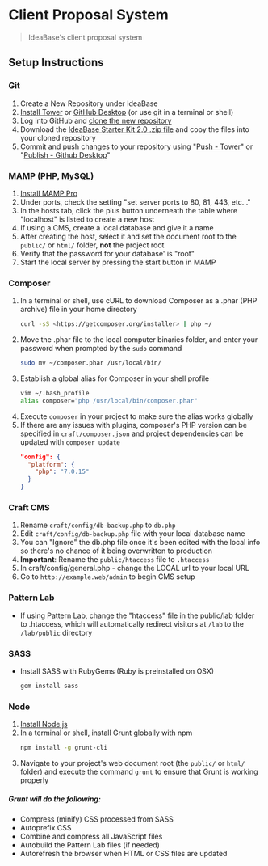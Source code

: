 # Client Proposal System

>  IdeaBase's client proposal system

## Setup Instructions

### Git

1.  Create a New Repository under IdeaBase
2.  [Install Tower](https://www.git-tower.com/) or [GitHub Desktop](https://desktop.github.com/) (or use git in a terminal or shell)
3.  Log into GitHub and [clone the new repository](https://help.github.com/articles/cloning-a-repository/)
4.  Download the [IdeaBase Starter Kit 2.0 .zip file](https://github.com/ideabase/starter_kit2/archive/master.zip) and copy the files into your cloned repository
5.  Commit and push changes to your repository using "[Push - Tower](https://www.git-tower.com/help/mac/branches-and-tags/push)" or "[Publish - Github Desktop](https://services.github.com/on-demand/github-desktop/push-with-github-desktop)"

### MAMP (PHP, MySQL)

1.  [Install MAMP Pro](https://www.mamp.info/en/mamp-pro/)
2.  Under ports, check the setting "set server ports to 80, 81, 443, etc..."
3.  In the hosts tab, click the plus button underneath the table where "localhost" is listed to create a new host
4.  If using a CMS, create a local database and give it a name
5.  After creating the host, select it and set the document root to the `public/` or `html/` folder, **not** the project root
6.  Verify that the password for your database' is "root"
7.  Start the local server by pressing the start button in MAMP

### Composer

1.  In a terminal or shell, use cURL to download Composer as a .phar (PHP archive) file in your home directory
    ```sh
    curl -sS <https://getcomposer.org/installer> | php ~/
    ```
2.  Move the .phar file to the local computer binaries folder, and enter your password when prompted by the `sudo` command
    ```sh
    sudo mv ~/composer.phar /usr/local/bin/
    ```
3.  Establish a global alias for Composer in your shell profile
    ```sh
    vim ~/.bash_profile
    alias composer="php /usr/local/bin/composer.phar"
    ```
4.  Execute `composer` in your project to make sure the alias works globally
5.  If there are any issues with plugins, composer's PHP version can be specified in `craft/composer.json` and project dependencies can be updated with `composer update`
    ```json
    "config": {
      "platform": {
        "php": "7.0.15"
      }
    }
    ```

### Craft CMS

1.  Rename `craft/config/db-backup.php` to `db.php`
2.  Edit `craft/config/db-backup.php` file with your local database name
3.  You can "Ignore" the db.php file once it's been edited with the local info so there's no chance of it being overwritten to production
4.  **Important**: Rename the `public/htaccess` file to `.htaccess`
5.  In craft/config/general.php - change the LOCAL url to your local URL
6.  Go to `http://example.web/admin` to begin CMS setup

### Pattern Lab

-   If using Pattern Lab, change the "htaccess" file in the public/lab folder to .htaccess, which will automatically redirect visitors at `/lab` to the `/lab/public` directory

### SASS

-   Install SASS with RubyGems (Ruby is preinstalled on OSX)
    ```sh
    gem install sass
    ```

### Node

1.  [Install Node.js](https://nodejs.org/en/download/)
2.  In a terminal or shell, install Grunt globally with npm
    ```sh
    npm install -g grunt-cli
    ```
4.  Navigate to your project's web document root (the `public/` or `html/` folder) and execute the command `grunt` to ensure that Grunt is working properly

##### Grunt will do the following:

-   Compress (minify) CSS processed from SASS
-   Autoprefix CSS
-   Combine and compress all JavaScript files
-   Autobuild the Pattern Lab files (if needed)
-   Autorefresh the browser when HTML or CSS files are updated
